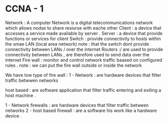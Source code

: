# CCNA - 1
Network : A computer Network is a digital telecommunications network which allows nodse to share resiurse with eache other
Client : a device that accesses a service made available by server .
Server : a device that provide functions or services for client
Switch : provide connectivity to hosts within the smae LAN (local area network) 
note : that the switch dont provide connectivity between LANs / over the internet
Routers :/ are used to provide connectivity between LANs , are therefore used to send data over the internet
Fire wall : monitor and control network traffic baased on configured rules .
note : we can put the fire wall  outside or inside the network

We have tow type of fire wall :
1 - Network : are hardware devices that filter traffic betwwen networks

host based : are software application that filter traffic entering and exiting a host machine .

1 - Network firewalls :  are hardware devices that filter traffic between networks
2 - host based firewall  : are a software his work like a hardware device .

